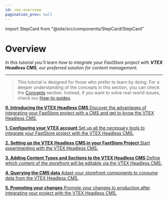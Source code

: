```yaml
---
id: cms-overview
pagination_prev: null
---
```


import StepCard from "@site/src/components/StepCard/StepCard"

# Overview

*In this tutorial you'll learn how to integrate your FastStore project with **VTEX Headless CMS**, our preferred solution for content management.*

---

> This tutorial is designed for those who prefer to learn by doing. For a deeper understanding of the concepts in this section, you can check the [Concepts](/conceptual-guides) section. Instead, if you want to solve real-world issues, check our [How-to guides](/how-to-guides). 

<StepCard home>

[ **0. Introducing the VTEX Headless CMS** Discover the advantages of integrating your FastStore project with a CMS and get to know the VTEX Headless CMS.](/tutorials/cms/0)

[ **1. Configuring your VTEX account** Set up all the necessary tools to integrate your FastStore project with the VTEX Headless CMS.](/tutorials/cms/1)

[**2. Setting up the VTEX Headless CMS in your FastStore Project** Start experimenting with the VTEX Headless CMS.](/tutorials/cms/2)

[**3. Adding Content Types and Sections to the VTEX Headless CMS** Define which content of the storefront will be editable via the VTEX Headless CMS.](/tutorials/cms/3)

[**4. Querying the CMS data** Adapt your storefront components to consume data from the VTEX Headless CMS.](/tutorials/cms/4)

[**5. Promoting your changes** Promote your changes to production after integrating your project with the VTEX Headless CMS.](/tutorials/cms/5)

</StepCard>